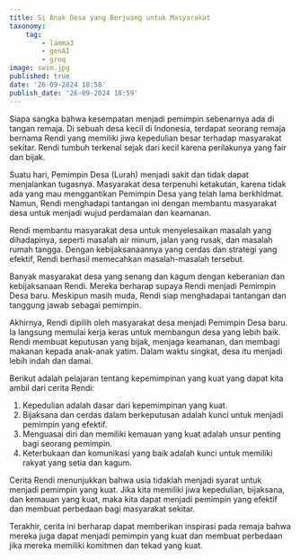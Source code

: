 ```yaml
---
title: Si Anak Desa yang Berjuang untuk Masyarakat
taxonomy:
    tag:
        - lamma3
        - genAI
        - groq
image: swim.jpg
published: true
date: '26-09-2024 18:58'
publish_date: '26-09-2024 18:59'
---
```



Siapa sangka bahwa kesempatan menjadi pemimpin sebenarnya ada di tangan remaja. Di sebuah desa kecil di Indonesia, terdapat seorang remaja bernama Rendi yang memiliki jiwa kepedulian besar terhadap masyarakat sekitar. Rendi tumbuh terkenal sejak dari kecil karena perilakunya yang fair dan bijak.

Suatu hari, Pemimpin Desa (Lurah) menjadi sakit dan tidak dapat menjalankan tugasnya. Masyarakat desa terpenuhi ketakutan, karena tidak ada yang mau menggantikan Pemimpin Desa yang telah lama berkhidmat. Namun, Rendi menghadapi tantangan ini dengan membantu masyarakat desa untuk menjadi wujud perdamaian dan keamanan.

Rendi membantu masyarakat desa untuk menyelesaikan masalah yang dihadapinya, seperti masalah air minum, jalan yang rusak, dan masalah rumah tangga. Dengan kebijaksanaannya yang cerdas dan strategi yang efektif, Rendi berhasil memecahkan masalah-masalah tersebut.

Banyak masyarakat desa yang senang dan kagum dengan keberanian dan kebijaksanaan Rendi. Mereka berharap supaya Rendi menjadi Pemimpin Desa baru. Meskipun masih muda, Rendi siap menghadapai tantangan dan tanggung jawab sebagai pemimpin.

Akhirnya, Rendi dipilih oleh masyarakat desa menjadi Pemimpin Desa baru. Ia langsung memulai kerja keras untuk membangun desa yang lebih baik. Rendi membuat keputusan yang bijak, menjaga keamanan, dan membagi makanan kepada anak-anak yatim. Dalam waktu singkat, desa itu menjadi lebih indah dan damai.

Berikut adalah pelajaran tentang kepemimpinan yang kuat yang dapat kita ambil dari cerita Rendi:

1. Kepedulian adalah dasar dari kepemimpinan yang kuat.
2. Bijaksana dan cerdas dalam berkeputusan adalah kunci untuk menjadi pemimpin yang efektif.
3. Menguasai diri dan memiliki kemauan yang kuat adalah unsur penting bagi seorang pemimpin.
4. Keterbukaan dan komunikasi yang baik adalah kunci untuk memiliki rakyat yang setia dan kagum.

Cerita Rendi menunjukkan bahwa usia tidaklah menjadi syarat untuk menjadi pemimpin yang kuat. Jika kita memiliki jiwa kepedulian, bijaksana, dan kemauan yang kuat, maka kita dapat menjadi pemimpin yang efektif dan membuat perbedaan bagi masyarakat sekitar.

Terakhir, cerita ini berharap dapat memberikan inspirasi pada remaja bahwa mereka juga dapat menjadi pemimpin yang kuat dan membuat perbedaan jika mereka memiliki komitmen dan tekad yang kuat.